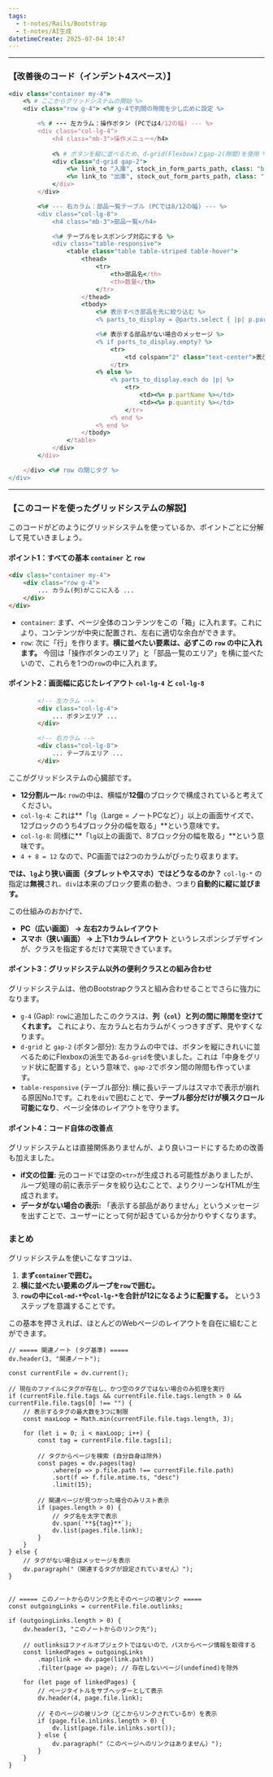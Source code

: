 ```yaml
---
tags:
  - t-notes/Rails/Bootstrap
  - t-notes/AI生成
datetimeCreate: 2025-07-04 10:47
---
```

---

### 【改善後のコード（インデント4スペース）】

```ruby
<div class="container my-4">
    <% # ここからグリッドシステムの開始 %>
    <div class="row g-4"> <%# g-4で列間の隙間を少し広めに設定 %>

        <% # --- 左カラム：操作ボタン (PCでは4/12の幅) --- %>
        <div class="col-lg-4">
            <h4 class="mb-3">操作メニュー</h4>
            
            <% # ボタンを縦に並べるため、d-grid(Flexbox)とgap-2(隙間)を使用 %>
            <div class="d-grid gap-2">
                <%= link_to "入庫", stock_in_form_parts_path, class: "btn btn-primary btn-lg" %>
                <%= link_to "出庫", stock_out_form_parts_path, class: "btn btn-secondary btn-lg" %>
            </div>
        </div>

        <%# --- 右カラム：部品一覧テーブル (PCでは8/12の幅) --- %>
        <div class="col-lg-8">
            <h4 class="mb-3">部品一覧</h4>

            <%# テーブルをレスポンシブ対応にする %>
            <div class="table-responsive">
                <table class="table table-striped table-hover">
                    <thead>
                        <tr>
                            <th>部品名</th>
                            <th>数量</th>
                        </tr>
                    </thead>
                    <tbody>
                        <%# 表示すべき部品を先に絞り込む %>
                        <% parts_to_display = @parts.select { |p| p.partName.present? && p.quantity.present? } %>

                        <%# 表示する部品がない場合のメッセージ %>
                        <% if parts_to_display.empty? %>
                            <tr>
                                <td colspan="2" class="text-center">表示する部品がありません。</td>
                            </tr>
                        <% else %>
                            <% parts_to_display.each do |p| %>
                                <tr>
                                    <td><%= p.partName %></td>
                                    <td><%= p.quantity %></td>
                                </tr>
                            <% end %>
                        <% end %>
                    </tbody>
                </table>
            </div>
        </div>

    </div> <%# row の閉じタグ %>
</div>
```

---

### 【このコードを使ったグリッドシステムの解説】

このコードがどのようにグリッドシステムを使っているか、ポイントごとに分解して見ていきましょう。

#### ポイント1：すべての基本 `container` と `row`

```html
<div class="container my-4">
    <div class="row g-4">
        ... カラム(列)がここに入る ...
    </div>
</div>
```
*   `container`: まず、ページ全体のコンテンツをこの「箱」に入れます。これにより、コンテンツが中央に配置され、左右に適切な余白ができます。
*   `row`: 次に「行」を作ります。**横に並べたい要素は、必ずこの `row` の中に入れます。** 今回は「操作ボタンのエリア」と「部品一覧のエリア」を横に並べたいので、これらを1つの`row`の中に入れます。

#### ポイント2：画面幅に応じたレイアウト `col-lg-4` と `col-lg-8`

```html
        <!-- 左カラム -->
        <div class="col-lg-4">
            ... ボタンエリア ...
        </div>

        <!-- 右カラム -->
        <div class="col-lg-8">
            ... テーブルエリア ...
        </div>
```

ここがグリッドシステムの心臓部です。

*   **12分割ルール:** `row`の中は、横幅が**12個**のブロックで構成されていると考えてください。
*   `col-lg-4`: これは**「`lg`（Large = ノートPCなど）」以上の画面サイズで、12ブロックのうち4ブロック分の幅を取る」**という意味です。
*   `col-lg-8`: 同様に**「`lg`以上の画面で、8ブロック分の幅を取る」**という意味です。
*   `4 + 8 = 12` なので、PC画面では2つのカラムがぴったり収まります。

**では、`lg`より狭い画面（タブレットやスマホ）ではどうなるのか？**
`col-lg-*` の指定は**無視**され、`div`は本来のブロック要素の動き、つまり**自動的に縦に並びます。**

この仕組みのおかげで、
*   **PC（広い画面） → 左右2カラムレイアウト**
*   **スマホ（狭い画面） → 上下1カラムレイアウト**
というレスポンシブデザインが、クラスを指定するだけで実現できています。

#### ポイント3：グリッドシステム以外の便利クラスとの組み合わせ

グリッドシステムは、他のBootstrapクラスと組み合わせることでさらに強力になります。

*   `g-4` (Gap): `row`に追加したこのクラスは、**列（`col`）と列の間に隙間を空けてくれます。** これにより、左カラムと右カラムがくっつきすぎず、見やすくなります。
*   `d-grid` と `gap-2` (ボタン部分): 左カラムの中では、ボタンを縦にきれいに並べるためにFlexboxの派生である`d-grid`を使いました。これは「中身をグリッド状に配置する」という意味で、`gap-2`でボタン間の隙間も作っています。
*   `table-responsive` (テーブル部分): 横に長いテーブルはスマホで表示が崩れる原因No.1です。これを`div`で囲むことで、**テーブル部分だけが横スクロール可能になり**、ページ全体のレイアウトを守ります。

#### ポイント4：コード自体の改善点
グリッドシステムとは直接関係ありませんが、より良いコードにするための改善も加えました。

*   **if文の位置:** 元のコードでは空の`<tr>`が生成される可能性がありましたが、ループ処理の前に表示データを絞り込むことで、よりクリーンなHTMLが生成されます。
*   **データがない場合の表示:** 「表示する部品がありません」というメッセージを出すことで、ユーザーにとって何が起きているか分かりやすくなります。

### まとめ

グリッドシステムを使いこなすコツは、
1.  **まず`container`で囲む。**
2.  **横に並べたい要素のグループを`row`で囲む。**
3.  **`row`の中に`col-md-*`や`col-lg-*`を合計が12になるように配置する。**
という3ステップを意識することです。

この基本を押さえれば、ほとんどのWebページのレイアウトを自在に組むことができます。





```dataviewjs
// ===== 関連ノート (タグ基準) =====
dv.header(3, "関連ノート");

const currentFile = dv.current();

// 現在のファイルにタグが存在し、かつ空のタグではない場合のみ処理を実行
if (currentFile.file.tags && currentFile.file.tags.length > 0 && currentFile.file.tags[0] !== "") {
    // 表示するタグの最大数を3つに制限
    const maxLoop = Math.min(currentFile.file.tags.length, 3);

    for (let i = 0; i < maxLoop; i++) {
        const tag = currentFile.file.tags[i];
        
        // タグからページを検索 (自分自身は除外)
        const pages = dv.pages(tag)
            .where(p => p.file.path !== currentFile.file.path) 
            .sort(f => f.file.mtime.ts, "desc")
            .limit(15);
        
        // 関連ページが見つかった場合のみリスト表示
        if (pages.length > 0) {
            // タグ名を太字で表示
            dv.span(`**${tag}**`); 
            dv.list(pages.file.link);
        }
    }
} else {
    // タグがない場合はメッセージを表示
    dv.paragraph("（関連するタグが設定されていません）");
}


// ===== このノートからのリンク先とそのページの被リンク =====
const outgoingLinks = currentFile.file.outlinks;

if (outgoingLinks.length > 0) {
    dv.header(3, "このノートからのリンク先");
    
    // outlinksはファイルオブジェクトではないので、パスからページ情報を取得する
    const linkedPages = outgoingLinks
        .map(link => dv.page(link.path))
        .filter(page => page); // 存在しないページ(undefined)を除外

    for (let page of linkedPages) {
        // ページタイトルをサブヘッダーとして表示
        dv.header(4, page.file.link);
        
        // そのページの被リンク（どこからリンクされているか）を表示
        if (page.file.inlinks.length > 0) {
            dv.list(page.file.inlinks.sort());
        } else {
            dv.paragraph("（このページへのリンクはありません）");
        }
    }
}
```